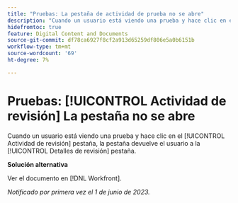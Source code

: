 ```yaml
---
title: "Pruebas: La pestaña de actividad de prueba no se abre"
description: "Cuando un usuario está viendo una prueba y hace clic en el [!UICONTROL Actividad de revisión] pestaña, la pestaña devuelve el usuario a la [!UICONTROL Detalles de revisión] pestaña."
hidefromtoc: true
feature: Digital Content and Documents
source-git-commit: df78ca6927f8cf2a913d65259df806e5a0b6151b
workflow-type: tm+mt
source-wordcount: '69'
ht-degree: 7%

---
```



# Pruebas: [!UICONTROL Actividad de revisión] La pestaña no se abre

Cuando un usuario está viendo una prueba y hace clic en el [!UICONTROL Actividad de revisión] pestaña, la pestaña devuelve el usuario a la [!UICONTROL Detalles de revisión] pestaña.

**Solución alternativa**

Ver el documento en [!DNL Workfront].

_Notificado por primera vez el 1 de junio de 2023._
